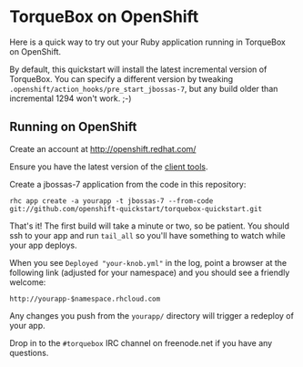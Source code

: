 TorqueBox on OpenShift
======================

Here is a quick way to try out your Ruby application running in
TorqueBox on OpenShift.

By default, this quickstart will install the latest incremental
version of TorqueBox. You can specify a different version by tweaking
`.openshift/action_hooks/pre_start_jbossas-7`, but any build older 
than incremental 1294 won't work. ;-)

Running on OpenShift
--------------------

Create an account at http://openshift.redhat.com/

Ensure you have the latest version of the
[client tools](https://www.openshift.com/get-started#cli).

Create a jbossas-7 application from the code in this repository:

    rhc app create -a yourapp -t jbossas-7 --from-code git://github.com/openshift-quickstart/torquebox-quickstart.git

That's it! The first build will take a minute or two, so be patient.
You should ssh to your app and run `tail_all` so you'll have something
to watch while your app deploys.

When you see `Deployed "your-knob.yml"` in the log,
point a browser at the following link (adjusted for your namespace)
and you should see a friendly welcome:

    http://yourapp-$namespace.rhcloud.com

Any changes you push from the `yourapp/` directory will trigger a
redeploy of your app.

Drop in to the `#torquebox` IRC channel on freenode.net if you have any
questions.
